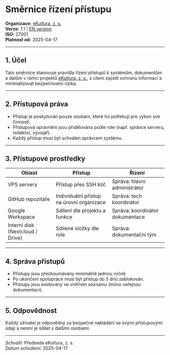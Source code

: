 # Směrnice řízení přístupu

**Organizace:** [eKultura, z. s.](https://ekultura.eu)  
**Verze:** 1.1 | [EN version](/smernice/en/access-control-policy.md)  
**ISO:** 27001  
**Platnost od:** 2025-04-17  

---

## 1. Účel

Tato směrnice stanovuje pravidla řízení přístupů k systémům, dokumentům a datům v rámci projektů [eKultura, z. s.](https://ekultura.eu), s cílem zajistit ochranu informací a minimalizovat bezpečnostní rizika.

---

## 2. Přístupová práva

- Přístup je poskytován pouze osobám, které ho potřebují pro výkon své činnosti.
- Přístupová oprávnění jsou přidělována podle role (např. správce serveru, redaktor, vývojář).
- Každý přístup musí být schválen správcem systému.

---

## 3. Přístupové prostředky

| Oblast | Přístup | Řízení |
|--------|---------|--------|
| VPS servery | Přístup přes SSH klíč | Správa: hlavní administrátor |
| GitHub repozitáře | Individuální přístup na úrovni organizace | Správa: tech koordinátor |
| Google Workspace | Sdílení dle projektu a funkce | Správa: koordinátor dokumentace |
| Interní disk (Nextcloud / Drive) | Sdílené složky dle role | Správa: dokumentační tým |

---

## 4. Správa přístupů

- Přístupy jsou přezkoumávány minimálně jednou ročně.
- Po ukončení spolupráce musí být přístup do 5 dnů zablokován.
- Přístupy jsou evidovány ve vnitřním seznamu (mimo veřejnou dokumentaci).

---

## 5. Odpovědnost

Každý uživatel je odpovědný za bezpečné nakládání se svými přístupovými údaji a nesmí je sdílet s dalšími osobami.

---

*Schválil:* Předseda eKultura, z. s.  
*Datum schválení:* 2025-04-17
